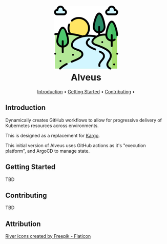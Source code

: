 <h1 align="center">
  <br>
  <a href="http://github.com/ghostsquad/alveus"><img src="./docs/assets/river.png" alt="github.com/ghostsquad/alveus" width="200px" /></a>
  <br>
  Alveus
  <br>
</h1>

<p align="center">
  <a href="#introduction">Introduction</a> •
  <a href="#getting-started">Getting Started</a> •
  <a href="#contributing">Contributing</a> •
</p>

## Introduction

Dynamically creates GitHub workflows to allow for progressive delivery of Kubernetes resources across environments.

This is designed as a replacement for [Kargo](https://docs.kargo.io/).

This initial version of Alveus uses GitHub actions as it's "execution platform", and ArgoCD to manage state.


## Getting Started

TBD

## Contributing

TBD

## Attribution

<a href="https://www.flaticon.com/free-icons/river" title="river icons">River icons created by Freepik - Flaticon</a>
